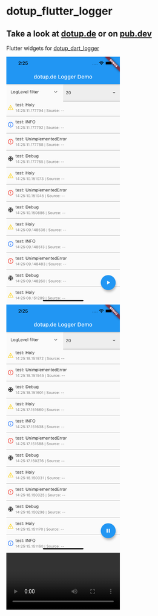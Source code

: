 # dotup_flutter_logger

## Take a look at [dotup.de](https://dotup.de) or on [pub.dev](https://pub.dev/packages?q=dotup)


Flutter widgets for [dotup_dart_logger](https://github.com/dotupNET/dotup_dart_logger)


<img src="https://raw.githubusercontent.com/dotupNET/dotup_flutter_logger/master/screenshots/dotup_flutter_logger_1.png" width=300>

<img src="https://raw.githubusercontent.com/dotupNET/dotup_flutter_logger/master/screenshots/dotup_flutter_logger_2.png" width=300>

<video src="https://raw.githubusercontent.com/dotupNET/dotup_flutter_logger/master/screenshots/dotup_flutter_logger_3.mp4" autoplay width=300>

## Example with SqfLite

```dart
Future<void> example() async {

  var dir = await getApplicationDocumentsDirectory();
  final dbFolder = dir.path;

  if (!await Directory(dbFolder).exists()) {
    await Directory(dbFolder).create(recursive: true);
  }

  final databaseFile = '$dbFolder/logging.db';

  // Initialize log writer
  final sqfLiteLogWriter = SqfLiteLogWriter(LogLevel.All);
  await sqfLiteLogWriter.initialize(databaseFile);
  // Add to logger manager
  LoggerManager.addLogWriter(sqfLiteLogWriter);

  runApp(MyApp());


  // Use it everywhere
  final logger = Logger('Nice');
  logger.warn('Oh');
  logger.info('Ah');

  // Get all entries from database
  final repo = sqfLiteLogWriter.repository;
  final all = await repo.readAll();
  for (var item in all) {
    print(item.message);
  }

}
```